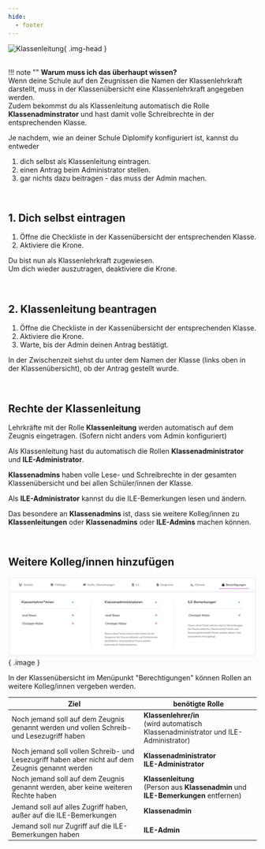 ```yaml
---
hide:
  - footer
---
```


![Klassenleitung](../../img/02_Schritt_für_Schritt/klassenleitung.png){ .img-head }
<br><br>

!!! note ""
    **Warum muss ich das überhaupt wissen?**<br>
    Wenn deine Schule auf den Zeugnissen die Namen der Klassenlehrkraft darstellt, muss in der Klassenübersicht eine Klassenlehrkraft angegeben werden. <br>
    Zudem bekommst du als Klassenleitung automatisch die Rolle **Klassenadminstrator** und hast damit volle Schreibrechte in der entsprechenden Klasse.
<br>

Je nachdem, wie an deiner Schule Diplomify konfiguriert ist, kannst du entweder

1. dich selbst als Klassenleitung eintragen.
2. einen Antrag beim Administrator stellen.
3. gar nichts dazu beitragen - das muss der Admin machen.

<br>

## 1. Dich selbst eintragen

1. Öffne die Checkliste in der Kassenübersicht der entsprechenden Klasse.
2. Aktiviere die Krone.

Du bist nun als Klassenlehrkraft zugewiesen.<br>
Um dich wieder auszutragen, deaktiviere die Krone.

<br>

## 2. Klassenleitung beantragen 

1. Öffne die Checkliste in der Kassenübersicht der entsprechenden Klasse.
2. Aktiviere die Krone.
3. Warte, bis der Admin deinen Antrag bestätigt.

In der Zwischenzeit siehst du unter dem Namen der Klasse (links oben in der Klassenübersicht), ob der Antrag gestellt wurde.

<br>

## Rechte der Klassenleitung 

Lehrkräfte mit der Rolle **Klassenleitung** werden automatisch auf dem Zeugnis eingetragen. (Sofern nicht anders vom Admin konfiguriert) <br>

Als Klassenleitung hast du automatisch die Rollen **Klassenadministrator** und **ILE-Administrator**. <br>

**Klassenadmins** haben volle Lese- und Schreibrechte in der gesamten Klassenübersicht und bei allen Schüler/innen der Klasse. <br>

Als **ILE-Administrator** kannst du die ILE-Bemerkungen lesen und ändern.

Das besondere an **Klassenadmins** ist, dass sie weitere Kolleg/innen zu **Klassenleitungen** oder **Klassenadmins** oder **ILE-Admins** machen können.

<br>

## Weitere Kolleg/innen hinzufügen

![Klassenübersicht Berechtigungen](/img/01_Administration/klassenleitung_berechtigungen.png){ .image }

In der Klassenübersicht im Menüpunkt "Berechtigungen" können Rollen an weitere Kolleg/innen vergeben werden.


| Ziel | benötigte Rolle |
|------|-----------------|
|Noch jemand soll auf dem Zeugnis genannt werden und vollen Schreib- und Lesezugriff haben| **Klassenlehrer/in** <br>(wird automatisch Klassenadministrator und ILE-Administrator)|
|Noch jemand soll vollen Schreib- und Lesezugriff haben aber nicht auf dem Zeugnis genannt werden| **Klassenadministrator**<br>**ILE-Administrator**|
|Noch jemand soll auf dem Zeugnis genannt werden, aber keine weiteren Rechte haben| **Klassenleitung** <br> (Person aus **Klassenadmin** und **ILE-Bemerkungen** entfernen)|
|Jemand soll auf alles Zugriff haben, außer auf die ILE-Bemerkungen | **Klassenadmin** |
|Jemand soll nur Zugriff auf die ILE-Bemerkungen haben| **ILE-Admin**|